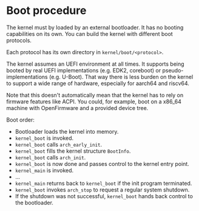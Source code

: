 # Boot procedure

The kernel must by loaded by an external bootloader. It has no booting capabilities
on its own. You can build the kernel with different boot protocols.

Each protocol has its own directory in `kernel/boot/<protocol>`.

The kernel assumes an UEFI environment at all times. It supports being booted
by real UEFI implementations (e.g. EDK2, coreboot) or pseudo-implementations
(e.g. U-Boot). That way there is less burden on the kernel to support a wide
range of hardware, especially for aarch64 and riscv64.

Note that this doesn't automatically mean that the kernel has to rely on
firmware features like ACPI. You could, for example, boot on a x86_64 machine
with OpenFirmware and a provided device tree.

Boot order:

- Bootloader loads the kernel into memory.
- `kernel_boot` is invoked.
- `kernel_boot` calls `arch_early_init`.
- `kernel_boot` fills the kernel structure `BootInfo`.
- `kernel_boot` calls `arch_init`.
- `kernel_boot` is now done and passes control to the kernel entry point.
- `kernel_main` is invoked.
- ...
- `kernel_main` returns back to `kernel_boot` if the init program terminated.
- `kernel_boot` invokes `arch_stop` to request a regular system shutdown.
- If the shutdown was not successful, `kernel_boot` hands back control to the bootloader.
